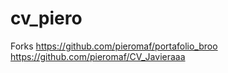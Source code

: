 # cv_piero
Forks
https://github.com/pieromaf/portafolio_broo
https://github.com/pieromaf/CV_Javieraaa